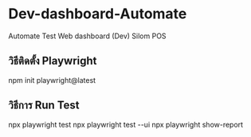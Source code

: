 # Dev-dashboard-Automate
Automate Test Web dashboard (Dev) Silom POS

## วิธีติดตั้ง Playwright
npm init playwright@latest

## วิธีการ Run Test

npx playwright test
npx playwright test --ui
npx playwright show-report